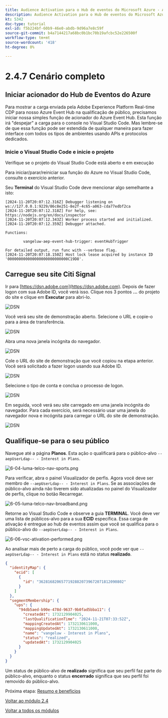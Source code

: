 ```yaml
---
title: Audience Activation para o Hub de eventos do Microsoft Azure - Ação
description: Audience Activation para o Hub de eventos do Microsoft Azure - Ação
kt: 5342
doc-type: tutorial
exl-id: f5b224bf-60b9-46e0-abdb-9d96a7e8c59f
source-git-commit: b4a7144217a68bc0b1bc70b19afcbc52e226500f
workflow-type: tm+mt
source-wordcount: '418'
ht-degree: 0%

---
```


# 2.4.7 Cenário completo

## Iniciar acionador do Hub de Eventos do Azure

Para mostrar a carga enviada pela Adobe Experience Platform Real-time CDP para nosso Azure Event Hub na qualificação de público, precisamos iniciar nossa simples função de acionador do Azure Event Hub. Esta função irá &quot;despejar&quot; a carga para o console no Visual Studio Code. Mas lembre-se de que essa função pode ser estendida de qualquer maneira para fazer interface com todos os tipos de ambientes usando APIs e protocolos dedicados.

### Inicie o Visual Studio Code e inicie o projeto

Verifique se o projeto do Visual Studio Code está aberto e em execução

Para iniciar/parar/reiniciar sua função do Azure no Visual Studio Code, consulte o exercício anterior.

Seu **Terminal** do Visual Studio Code deve mencionar algo semelhante a isto:

```code
[2024-11-20T20:07:12.316Z] Debugger listening on ws://127.0.0.1:9229/86c8e251-8e2f-4c65-a063-cda77edbf2ca
[2024-11-20T20:07:12.318Z] For help, see: https://nodejs.org/en/docs/inspector
[2024-11-20T20:07:12.343Z] Worker process started and initialized.
[2024-11-20T20:07:12.359Z] Debugger attached.

Functions:

        vangeluw-aep-event-hub-trigger: eventHubTrigger

For detailed output, run func with --verbose flag.
[2024-11-20T20:07:18.150Z] Host lock lease acquired by instance ID '000000000000000000000000000C19D8'.
```

## Carregue seu site Citi Signal

Ir para [https://dsn.adobe.com](https://dsn.adobe.com). Depois de fazer logon com sua Adobe ID, você verá isso. Clique nos 3 pontos **...** do projeto do site e clique em **Executar** para abri-lo.

![DSN](./../../datacollection/module1.1/images/web8.png)

Você verá seu site de demonstração aberto. Selecione o URL e copie-o para a área de transferência.

![DSN](../../gettingstarted/gettingstarted/images/web3.png)

Abra uma nova janela incógnita do navegador.

![DSN](../../gettingstarted/gettingstarted/images/web4.png)

Cole o URL do site de demonstração que você copiou na etapa anterior. Você será solicitado a fazer logon usando sua Adobe ID.

![DSN](../../gettingstarted/gettingstarted/images/web5.png)

Selecione o tipo de conta e conclua o processo de logon.

![DSN](../../gettingstarted/gettingstarted/images/web6.png)

Em seguida, você verá seu site carregado em uma janela incógnita do navegador. Para cada exercício, será necessário usar uma janela do navegador nova e incógnita para carregar o URL do site de demonstração.

![DSN](../../gettingstarted/gettingstarted/images/web7.png)

## Qualifique-se para o seu público

Navegue até a página **Planos**. Esta ação o qualificará para o público-alvo `--aepUserLdap-- - Interest in Plans`.

![6-04-luma-telco-nav-sports.png](./images/cs1.png)

Para verificar, abra o painel Visualizador de perfis. Agora você deve ser membro de `--aepUserLdap-- - Interest in Plans`. Se as associações de público-alvo ainda não tiverem sido atualizadas no painel do Visualizador de perfis, clique no botão Recarregar.

![6-05-luma-telco-nav-broadband.png](./images/cs2.png)

Retorne ao Visual Studio Code e observe a guia **TERMINAL**. Você deve ver uma lista de públicos-alvo para a sua **ECID** específica. Essa carga de ativação é entregue ao hub de eventos assim que você se qualifica para o público-alvo do `--aepUserLdap-- - Interest in Plans`.

![6-06-vsc-ativation-performed.png](./images/cs3.png)

Ao analisar mais de perto a carga do público, você pode ver que `--aepUserLdap-- - Interest in Plans` está no status **realizado**.

```json
{
  "identityMap": {
    "ecid": [
      {
        "id": "36281682065771928820739672071812090802"
      }
    ]
  },
  "segmentMembership": {
    "ups": {
      "94db5aed-b90e-478d-9637-9b0fad5bba11": {
        "createdAt": 1732129904025,
        "lastQualificationTime": "2024-11-21T07:33:52Z",
        "mappingCreatedAt": 1732130611000,
        "mappingUpdatedAt": 1732130611000,
        "name": "vangeluw - Interest in Plans",
        "status": "realized",
        "updatedAt": 1732129904025
      }
    }
  }
}
```

Um status de público-alvo de **realizado** significa que seu perfil faz parte do público-alvo, enquanto o status **encerrado** significa que seu perfil foi removido do público-alvo.

Próxima etapa: [Resumo e benefícios](./summary.md)

[Voltar ao módulo 2.4](./segment-activation-microsoft-azure-eventhub.md)

[Voltar a todos os módulos](./../../../overview.md)

